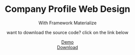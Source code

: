 <center><h1>Company Profile Web Design</h1>
<center>With Framework Materialize
<p>want to download the source code? click on the link below</p>
<a href="https://ifile.cc/QvO5m6U">Demo</a><br>
<a href="https://ifile.cc/6bsK">Download</a></center>
